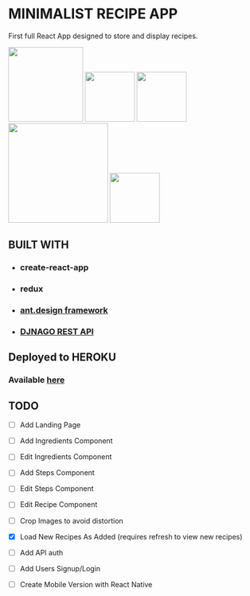 # MINIMALIST RECIPE APP

First full React App designed to store and display recipes.

<div>
<img src="https://upload.wikimedia.org/wikipedia/commons/thumb/a/a7/React-icon.svg/1024px-React-icon.svg.png" width="150">
<img src="https://raw.githubusercontent.com/reactjs/redux/master/logo/logo.png" width="100">
<img src="https://t.alipayobjects.com/images/rmsweb/T1B9hfXcdvXXXXXXXX.svg" width="100">
<img src="http://www.django-rest-framework.org/img/logo.png" width="200">
<img src="https://dab1nmslvvntp.cloudfront.net/wp-content/uploads/2016/04/1461122387heroku-logo.jpg" width="100">
</div>


## BUILT WITH
* ### create-react-app
* ### redux
* ### [ant.design framework](https://ant.design)
* ### [DJNAGO REST API](https://github.com/vishalpatel2890/recipeapi)

## Deployed to HEROKU

### Available [here](https://arcane-castle-90995.herokuapp.com/)

## TODO

- [ ] Add Landing Page
- [ ] Add Ingredients Component
- [ ] Edit Ingredients Component
- [ ] Add Steps Component
- [ ] Edit Steps Component
- [ ] Edit Recipe Component
- [ ] Crop Images to avoid distortion
- [x] Load New Recipes As Added (requires refresh to view new recipes)
- [ ] Add API auth
- [ ] Add Users Signup/Login
- [ ] Create Mobile Version with React Native
 
